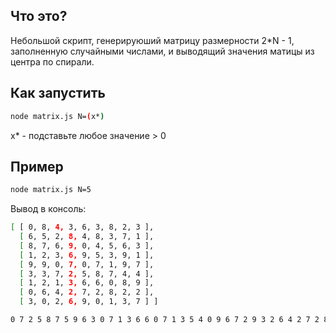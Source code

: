 ## Что это?
Небольшой скрипт, генерируюший матрицу размерности 2*N - 1, заполненную случайными числами, и выводящий значения матицы из центра по спирали.

## Как запустить

```sh
node matrix.js N=(x*)
```
x* - подставьте любое значение > 0

## Пример

```sh
node matrix.js N=5
```
Вывод в консоль:
```sh
[ [ 0, 8, 4, 3, 6, 3, 8, 2, 3 ],
  [ 6, 5, 2, 8, 4, 8, 3, 7, 1 ],
  [ 8, 7, 6, 9, 0, 4, 5, 6, 3 ],
  [ 1, 2, 3, 6, 9, 5, 3, 9, 1 ],
  [ 9, 9, 0, 7, 0, 7, 1, 9, 7 ],
  [ 3, 3, 7, 2, 5, 8, 7, 4, 4 ],
  [ 1, 2, 1, 3, 6, 6, 0, 8, 9 ],
  [ 0, 6, 4, 2, 7, 2, 8, 2, 2 ],
  [ 3, 0, 2, 6, 9, 0, 1, 3, 7 ] ]

0 7 2 5 8 7 5 9 6 3 0 7 1 3 6 6 0 7 1 3 5 4 0 9 6 7 2 9 3 2 6 4 2 7 2 8 2 8 4 9 9 6 7 3 8 4 8 2 5 6 8 1 9 3 1 0 3 0 2 6 9 01 3 7 2 9 4 7 1 3 1 3 2 8 3 6 3 4 8 0
```


